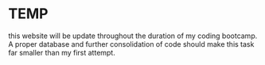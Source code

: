 # TEMP
this website will be update throughout the duration of my coding bootcamp. A proper database and further consolidation of code should make this task far smaller than my first attempt. 